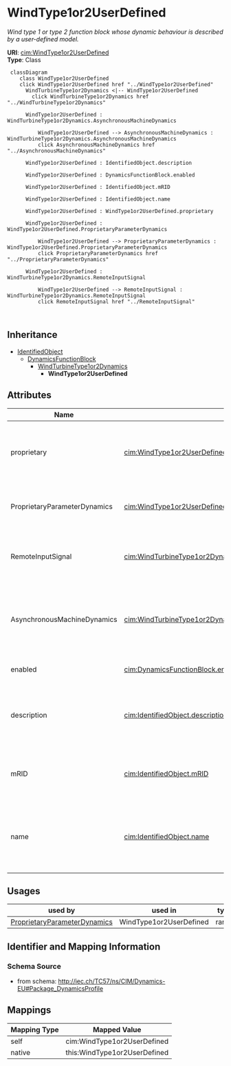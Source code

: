# WindType1or2UserDefined


_Wind type 1 or type 2 function block whose dynamic behaviour is described by <font color="#0f0f0f">a user-defined model.</font>_





**URI**: [cim:WindType1or2UserDefined](http://iec.ch/TC57/CIM100#WindType1or2UserDefined)<br />
**Type**: Class




```mermaid
 classDiagram
    class WindType1or2UserDefined
    click WindType1or2UserDefined href "../WindType1or2UserDefined"
      WindTurbineType1or2Dynamics <|-- WindType1or2UserDefined
        click WindTurbineType1or2Dynamics href "../WindTurbineType1or2Dynamics"
      
      WindType1or2UserDefined : WindTurbineType1or2Dynamics.AsynchronousMachineDynamics
        
          WindType1or2UserDefined --> AsynchronousMachineDynamics : WindTurbineType1or2Dynamics.AsynchronousMachineDynamics
          click AsynchronousMachineDynamics href "../AsynchronousMachineDynamics"
        
      WindType1or2UserDefined : IdentifiedObject.description
        
      WindType1or2UserDefined : DynamicsFunctionBlock.enabled
        
      WindType1or2UserDefined : IdentifiedObject.mRID
        
      WindType1or2UserDefined : IdentifiedObject.name
        
      WindType1or2UserDefined : WindType1or2UserDefined.proprietary
        
      WindType1or2UserDefined : WindType1or2UserDefined.ProprietaryParameterDynamics
        
          WindType1or2UserDefined --> ProprietaryParameterDynamics : WindType1or2UserDefined.ProprietaryParameterDynamics
          click ProprietaryParameterDynamics href "../ProprietaryParameterDynamics"
        
      WindType1or2UserDefined : WindTurbineType1or2Dynamics.RemoteInputSignal
        
          WindType1or2UserDefined --> RemoteInputSignal : WindTurbineType1or2Dynamics.RemoteInputSignal
          click RemoteInputSignal href "../RemoteInputSignal"
        
      
```





## Inheritance
* [IdentifiedObject](IdentifiedObject.md)
    * [DynamicsFunctionBlock](DynamicsFunctionBlock.md)
        * [WindTurbineType1or2Dynamics](WindTurbineType1or2Dynamics.md)
            * **WindType1or2UserDefined**



## Attributes


| Name | URI | Cardinality and Range | Description | Inheritance |
| ---  | --- | --- | --- | --- |
| proprietary | [cim:WindType1or2UserDefined.proprietary](http://iec.ch/TC57/CIM100#WindType1or2UserDefined.proprietary) | 1 <br />  boolean  | Behaviour is based on a proprietary model as opposed to a detailed model | direct |
| ProprietaryParameterDynamics | [cim:WindType1or2UserDefined.ProprietaryParameterDynamics](http://iec.ch/TC57/CIM100#WindType1or2UserDefined.ProprietaryParameterDynamics) | * <br />  [ProprietaryParameterDynamics](ProprietaryParameterDynamics.md)  | Parameter of this proprietary user-defined model | direct |
| RemoteInputSignal | [cim:WindTurbineType1or2Dynamics.RemoteInputSignal](http://iec.ch/TC57/CIM100#WindTurbineType1or2Dynamics.RemoteInputSignal) | 0..1 <br />  [RemoteInputSignal](RemoteInputSignal.md)  | Remote input signal used by this wind generator type 1 or type 2 model | [WindTurbineType1or2Dynamics](WindTurbineType1or2Dynamics.md) |
| AsynchronousMachineDynamics | [cim:WindTurbineType1or2Dynamics.AsynchronousMachineDynamics](http://iec.ch/TC57/CIM100#WindTurbineType1or2Dynamics.AsynchronousMachineDynamics) | 1 <br />  [AsynchronousMachineDynamics](AsynchronousMachineDynamics.md)  | Asynchronous machine model with which this wind generator type 1 or type 2 mo... | [WindTurbineType1or2Dynamics](WindTurbineType1or2Dynamics.md) |
| enabled | [cim:DynamicsFunctionBlock.enabled](http://iec.ch/TC57/CIM100#DynamicsFunctionBlock.enabled) | 1 <br />  boolean  | Function block used indicator | [DynamicsFunctionBlock](DynamicsFunctionBlock.md) |
| description | [cim:IdentifiedObject.description](http://iec.ch/TC57/CIM100#IdentifiedObject.description) | 0..1 <br />  string  | The description is a free human readable text describing or naming the object | [IdentifiedObject](IdentifiedObject.md) |
| mRID | [cim:IdentifiedObject.mRID](http://iec.ch/TC57/CIM100#IdentifiedObject.mRID) | 1 <br />  string  | Master resource identifier issued by a model authority | [IdentifiedObject](IdentifiedObject.md) |
| name | [cim:IdentifiedObject.name](http://iec.ch/TC57/CIM100#IdentifiedObject.name) | 0..1 <br />  string  | The name is any free human readable and possibly non unique text naming the o... | [IdentifiedObject](IdentifiedObject.md) |





## Usages

| used by | used in | type | used |
| ---  | --- | --- | --- |
| [ProprietaryParameterDynamics](ProprietaryParameterDynamics.md) | WindType1or2UserDefined | range | [WindType1or2UserDefined](WindType1or2UserDefined.md) |






## Identifier and Mapping Information







### Schema Source


* from schema: http://iec.ch/TC57/ns/CIM/Dynamics-EU#Package_DynamicsProfile





## Mappings

| Mapping Type | Mapped Value |
| ---  | ---  |
| self | cim:WindType1or2UserDefined |
| native | this:WindType1or2UserDefined |





